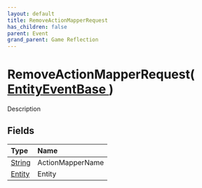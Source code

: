 ```yaml
---
layout: default
title: RemoveActionMapperRequest
has_children: false
parent: Event
grand_parent: Game Reflection
---
```

# RemoveActionMapperRequest( [ EntityEventBase ](/riftbreaker-wiki/docs/game-reflection/events/entity_event_base/) )
Description 

## Fields

| Type | Name |
|:----------|:--------------|
| [String](/riftbreaker-wiki/docs/game-reflection/components/string/) | ActionMapperName |
| [Entity](/riftbreaker-wiki/docs/game-reflection/classes/entity/) | Entity |


